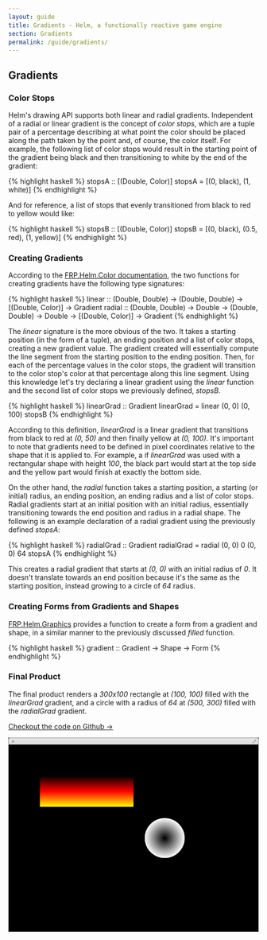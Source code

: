 ```yaml
---
layout: guide
title: Gradients - Helm, a functionally reactive game engine
section: Gradients
permalink: /guide/gradients/
---
```


## Gradients

### Color Stops

Helm's drawing API supports both linear and radial gradients. Independent of
a radial or linear gradient is the concept of *color stops*, which are a tuple pair
of a percentage describing at what point the color should be placed along the path
taken by the point and, of course, the color itself. For example, the following
list of color stops would result in the starting point of the gradient being
black and then transitioning to white by the end of the gradient:

{% highlight haskell %}
stopsA :: [(Double, Color)]
stopsA = [(0, black), (1, white)]
{% endhighlight %}

And for reference, a list of stops that evenly transitioned from black to red to yellow
would like:

{% highlight haskell %}
stopsB :: [(Double, Color)]
stopsB = [(0, black), (0.5, red), (1, yellow)]
{% endhighlight %}

### Creating Gradients

According to the [FRP.Helm.Color documentation](http://hackage.haskell.org/packages/archive/helm/latest/doc/html/FRP-Helm-Color.html),
the two functions for creating gradients have the following type signatures:

{% highlight haskell %}
linear :: (Double, Double) -> (Double, Double) -> [(Double, Color)] -> Gradient
radial :: (Double, Double) -> Double -> (Double, Double) -> Double -> [(Double, Color)] -> Gradient
{% endhighlight %}

The *linear* signature is the more obvious of the two. It takes a starting position (in the form of a tuple),
an ending position and a list of color stops, creating a new gradient value. The gradient created
will essentially compute the line segment from the starting position to the ending position. Then, for
each of the percentage values in the color stops, the gradient will transition to the color stop's
color at that percentage along this line segment. Using this knowledge let's try declaring a linear
gradient using the *linear* function and the second list of color stops we previously defined, *stopsB*.

{% highlight haskell %}
linearGrad :: Gradient
linearGrad = linear (0, 0) (0, 100) stopsB
{% endhighlight %}

According to this definition, *linearGrad* is a linear gradient that transitions from black to
red at *(0, 50)* and then finally yellow at *(0, 100)*. It's important to note that gradients
need to be defined in pixel coordinates relative to the shape that it is applied to. For example,
a if *linearGrad* was used with a rectangular shape with height *100*, the black part would start
at the top side and the yellow part would finish at exactly the bottom side.

On the other hand, the *radial* function takes a starting position, a starting (or initial) radius,
an ending position, an ending radius and a list of color stops. Radial gradients start at an initial
position with an initial radius, essentially transitioning towards the end position and radius
in a radial shape. The following is an example declaration of a radial gradient using the previously
defined *stopsA*:

{% highlight haskell %}
radialGrad :: Gradient
radialGrad = radial (0, 0) 0 (0, 0) 64 stopsA
{% endhighlight %}

This creates a radial gradient that starts at *(0, 0)* with an initial radius of *0*. It doesn't
translate towards an end position because it's the same as the starting position, instead
growing to a circle of *64* radius.

### Creating Forms from Gradients and Shapes

[FRP.Helm.Graphics](http://hackage.haskell.org/packages/archive/helm/latest/doc/html/FRP-Helm-Graphics.html)
provides a function to create a form from a gradient and shape, in a similar manner to the previously
discussed *filled* function.

{% highlight haskell %}
gradient :: Gradient -> Shape -> Form
{% endhighlight %}

### Final Product

The final product renders a *300x100* rectangle at *(100, 100)* filled with the *linearGrad* gradient,
and a circle with a radius of *64* at *(500, 300)* filled with the *radialGrad* gradient.

[Checkout the code on Github →](https://github.com/z0w0/helm/blob/master/demo/gradients.hs)

![final](/img/guide/gradients.png)
